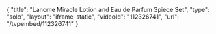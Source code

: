 {
    "title": "Lancme Miracle Lotion and Eau de Parfum 3piece Set",
    "type": "solo",
    "layout": "iframe-static",
    "videoId": "112326741",
    "url": "\/tvpembed\/112326741"
}